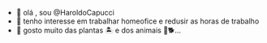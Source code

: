 - 👋 olá , sou @HaroldoCapucci
- 👀 tenho interesse em trabalhar homeofice e redusir as horas de trabalho
- 🌱 gosto muito das plantas 🏝 e dos animais 🐶🐕...

<!---
HaroldoCapucci/HaroldoCapucci is a ✨ special ✨ repository because its `README.md` (this file) appears on your GitHub profile.
You can click the Preview link to take a look at your changes.
--->
